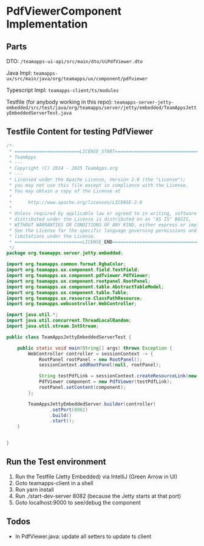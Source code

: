# PdfViewerComponent Implementation

## Parts 

DTO: `/teamapps-ui-api/src/main/dto/UiPdfViewer.dto`

Java Impl: `teamapps-ux/src/main/java/org/teamapps/ux/component/pdfviewer`

Typescript Impl: `teamapps-client/ts/modules`

Testfile (for anybody working in this repo): 
`teamapps-server-jetty-embedded/src/test/java/org/teamapps/server/jetty/embedded/TeamAppsJettyEmbeddedServerTest.java`

## Testfile Content for testing PdfViewer

```java
/*-
 * ========================LICENSE_START=================================
 * TeamApps
 * ---
 * Copyright (C) 2014 - 2025 TeamApps.org
 * ---
 * Licensed under the Apache License, Version 2.0 (the "License");
 * you may not use this file except in compliance with the License.
 * You may obtain a copy of the License at
 * 
 *      http://www.apache.org/licenses/LICENSE-2.0
 * 
 * Unless required by applicable law or agreed to in writing, software
 * distributed under the License is distributed on an "AS IS" BASIS,
 * WITHOUT WARRANTIES OR CONDITIONS OF ANY KIND, either express or implied.
 * See the License for the specific language governing permissions and
 * limitations under the License.
 * =========================LICENSE_END==================================
 */
package org.teamapps.server.jetty.embedded;

import org.teamapps.common.format.RgbaColor;
import org.teamapps.ux.component.field.TextField;
import org.teamapps.ux.component.pdfviewer.PdfViewer;
import org.teamapps.ux.component.rootpanel.RootPanel;
import org.teamapps.ux.component.table.AbstractTableModel;
import org.teamapps.ux.component.table.Table;
import org.teamapps.ux.resource.ClassPathResource;
import org.teamapps.webcontroller.WebController;

import java.util.*;
import java.util.concurrent.ThreadLocalRandom;
import java.util.stream.IntStream;

public class TeamAppsJettyEmbeddedServerTest {

	public static void main(String[] args) throws Exception {
		WebController controller = sessionContext -> {
			RootPanel rootPanel = new RootPanel();
			sessionContext.addRootPanel(null, rootPanel);

			String testPdfLink = sessionContext.createResourceLink(new ClassPathResource("test.pdf", "application/pdf" ));
			PdfViewer component = new PdfViewer(testPdfLink);
			rootPanel.setContent(component);
		};

		TeamAppsJettyEmbeddedServer.builder(controller)
				.setPort(8082)
				.build()
				.start();
	}


}

```

## Run the Test environment 

1. Run the Testfile (Jetty Embedded) via IntelliJ (Green Arrow in UI)
2. Goto teamapps-client in a shell
3. Run yarn install 
4. Run ./start-dev-server 8082 (because the Jetty starts at that port)
5. Goto localhost:9000 to see/debug the component

## Todos

- In PdfViewer.java: update all setters to update ts client